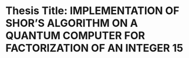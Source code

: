 # Thesis Title: IMPLEMENTATION OF SHOR’S ALGORITHM ON A QUANTUM COMPUTER FOR FACTORIZATION OF AN INTEGER 15
 
